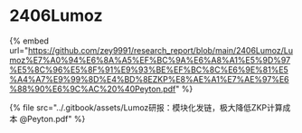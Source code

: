 # 2406Lumoz

{% embed url="https://github.com/zey9991/research_report/blob/main/2406Lumoz/Lumoz%E7%A0%94%E6%8A%A5%EF%BC%9A%E6%A8%A1%E5%9D%97%E5%8C%96%E5%8F%91%E9%93%BE%EF%BC%8C%E6%9E%81%E5%A4%A7%E9%99%8D%E4%BD%8EZKP%E8%AE%A1%E7%AE%97%E6%88%90%E6%9C%AC%20%40Peyton.pdf" %}

{% file src="../.gitbook/assets/Lumoz研报：模块化发链，极大降低ZKP计算成本 @Peyton.pdf" %}
